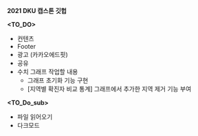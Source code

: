 **2021 DKU 캡스톤 깃헙**

**<TO_DO>**

- 컨텐츠
- Footer
- 광고 (카카오에드핏)
- 공유 
- 수치 그래프 작업할 내용
  - 그래프 초기화 기능 구현
  - [지역별 확진자 비교 통계] 그래프에서 추가한 지역 제거 기능 부여

**<TO_Do_sub>**

- 파일 읽어오기
- 다크모드